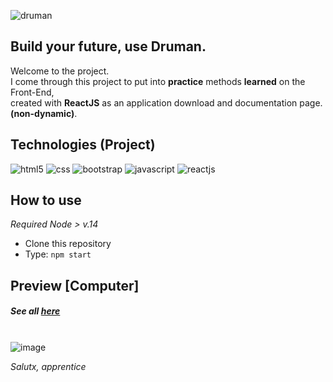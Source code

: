 ![druman](https://i.imgur.com/DJ74Ha1.png)

##  Build your future, use Druman.

Welcome to the project. <br>
I come through this project to put into **practice** methods **learned** on the Front-End, <br>
created with **ReactJS** as an application download and documentation page. **(non-dynamic)**.

## Technologies (Project)
![html5](https://img.shields.io/badge/HTML5-0099ff?style=for-the-badge&logo=html5&logoColor=white) 
![css](https://img.shields.io/badge/CSS3-0099ff?style=for-the-badge&logo=css3&logoColor=white) 
![bootstrap](https://img.shields.io/badge/Bootstrap-0099ff?style=for-the-badge&logo=bootstrap&logoColor=white) 
![javascript](https://img.shields.io/badge/JavaScript-00000F?style=for-the-badge&logo=javascript&logoColor=0099ff)
![reactjs](https://img.shields.io/badge/ReactJS-00000F?style=for-the-badge&logo=react&logoColor=0099ff)

## How to use

*Required Node > v.14*
- Clone this repository
- Type: `npm start`

## Preview [Computer]
##### See all <a href="https://www.behance.net/gallery/136068605/Druman">here</a><br>
\
![image](https://i.imgur.com/VF30iR2.png)

*Salutx, apprentice*
